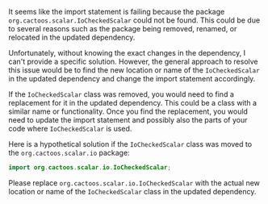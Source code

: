 It seems like the import statement is failing because the package `org.cactoos.scalar.IoCheckedScalar` could not be found. This could be due to several reasons such as the package being removed, renamed, or relocated in the updated dependency.

Unfortunately, without knowing the exact changes in the dependency, I can't provide a specific solution. However, the general approach to resolve this issue would be to find the new location or name of the `IoCheckedScalar` in the updated dependency and change the import statement accordingly.

If the `IoCheckedScalar` class was removed, you would need to find a replacement for it in the updated dependency. This could be a class with a similar name or functionality. Once you find the replacement, you would need to update the import statement and possibly also the parts of your code where `IoCheckedScalar` is used.

Here is a hypothetical solution if the `IoCheckedScalar` class was moved to the `org.cactoos.scalar.io` package:

```java
import org.cactoos.scalar.io.IoCheckedScalar;
```

Please replace `org.cactoos.scalar.io.IoCheckedScalar` with the actual new location or name of the `IoCheckedScalar` class in the updated dependency.